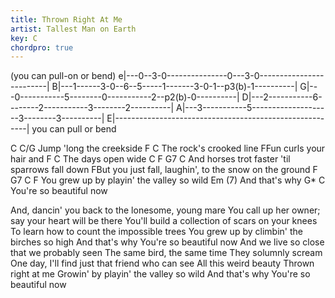 ```yaml
---
title: Thrown Right At Me
artist: Tallest Man on Earth
key: C
chordpro: true
---
```

(you can pull-on or bend)
e|---0--3-0---------------0---3-0-------------------------|
B|---1------3-0--6--5-----1-------3-0-1--p3(b)-1----------|
G|---0-----------5--------0-----------2--p2(b)-0----------|
D|---2-----------6--------2-----------3--------2----------|
A|---3-----------5--------------------3--------3----------|
E|--------------------------------------------------------|
you can pull or bend

C                    C/G
Jump 'long the creekside
F                   C
The rock's crooked line
FFun curls your hair and
F                C
The days open wide
C                  F             G7          C
And horses trot faster 'til sparrows fall down
   FBut you just fall, laughin', to the snow on the ground
F             G7           C           F
You grew up by playin' the valley so wild
           Em     (7)
And that's why
G*                    C
You're so beautiful now

And, dancin' you back to the lonesome, young mare
You call up her owner; say your heart will be there
You'll build a collection of scars on your knees
To learn how to count the impossible trees
You grew up by climbin' the birches so high
And that's why
You're so beautiful now
And we live so close that we probably seen
The same bird, the same time
They solumnly scream
One day, I'll find just that friend who can see
All this weird beauty
Thrown right at me
Growin' by playin' the valley so wild
And that's why
You're so beautiful now 
